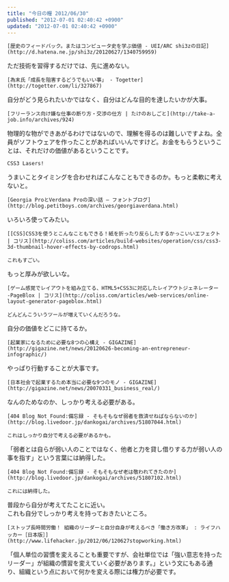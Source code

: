 ```yaml
---
title: "今日の糧 2012/06/30"
published: "2012-07-01 02:40:42 +0900"
updated: "2012-07-01 02:40:42 +0900"
---
```


    [歴史のフィードバック。またはコンピュータ史を学ぶ価値 - UEI/ARC shi3zの日記](http://d.hatena.ne.jp/shi3z/20120627/1340759959)

ただ技術を習得するだけでは、先に進めない。

    [為末氏「成長を阻害するどうでもいい事」 - Togetter](http://togetter.com/li/327867)

自分がどう見られたいかではなく、自分はどんな目的を達したいかが大事。

    [フリーランス向け嫌な仕事の断り方・交渉の仕方 | たけのおしごと](http://take-a-job.info/archives/924)

物理的な物ができあがるわけではないので、理解を得るのは難しいですよね。全員がソフトウェアを作ったことがあればいいんですけど。お金をもらうということは、それだけの価値があるということです。

    CSS3 Lasers!

うまいことタイミングを合わせればこんなこともできるのか。もっと柔軟に考えないと。

    [Georgia ProとVerdana Proの深い話 – フォントブログ](http://blog.petitboys.com/archives/georgiaverdana.html)

いろいろ使ってみたい。

    [[CSS]CSS3を使うとこんなこともできる！紙を折ったり反らしたするかっこいいエフェクト | コリス](http://coliss.com/articles/build-websites/operation/css/css3-3d-thumbnail-hover-effects-by-codrops.html)

    これもすごい。
もっと厚みが欲しいな。

    [ゲーム感覚でレイアウトを組み立てる、HTML5+CSS3に対応したレイアウトジェネレーター -PageBlox | コリス](http://coliss.com/articles/web-services/online-layout-generator-pageblox.html)

    どんどんこういうツールが増えていくんだろうな。
自分の価値をどこに持てるか。

    [起業家になるために必要な8つの心構え - GIGAZINE](http://gigazine.net/news/20120626-becoming-an-entrepreneur-infographic/)

やっぱり行動することが大事です。

    [日本社会で起業するため本当に必要な9つのモノ - GIGAZINE](http://gigazine.net/news/20070331_business_real/)

なんのためなのか、しっかり考える必要がある。

    [404 Blog Not Found:備忘録 - そもそもなぜ弱者を救済せねばならないのか](http://blog.livedoor.jp/dankogai/archives/51807044.html)

    これはしっかり自分で考える必要があるかも。
「弱者とは自らが弱い人のことではなく、他者と力を貸し借りする力が弱い人の事を指す」という言葉には納得した。

    [404 Blog Not Found:備忘録 - そもそもなぜ老は敬われてきたのか](http://blog.livedoor.jp/dankogai/archives/51807102.html)

    これには納得した。
 普段から自分が考えてたことに近い。  
これも自分でしっかり考えを持っておきたいところ。

    [ストップ長時間労働！ 組織のリーダーと自分自身が考えるべき「働き方改革」 : ライフハッカー［日本版］](http://www.lifehacker.jp/2012/06/120627stopworking.html)

「個人単位の習慣を変えることも重要ですが、会社単位では「強い意志を持ったリーダー」が組織の慣習を変えていく必要があります。」という文にもある通り、組織という点において何かを変える際には権力が必要です。

